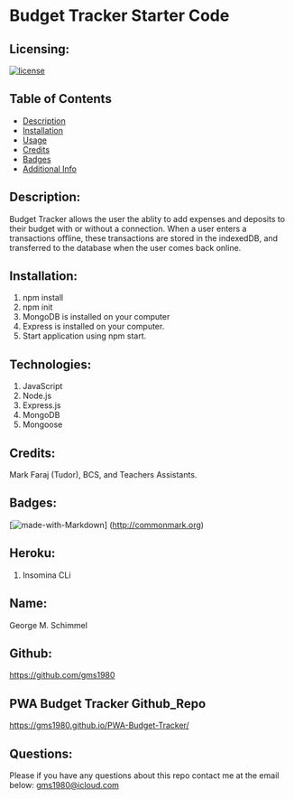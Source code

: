 # Budget Tracker Starter Code

  ## Licensing:
  
  [![license](http://opensource.org/licenses/MIT)](https://shields.io)
  
  ## Table of Contents 
  - [Description](#description)
  - [Installation](#installation)
  - [Usage](#usage)
  - [Credits](#credits)
  - [Badges](#badges)
  - [Additional Info](#additional-info)

  ## Description:
  Budget Tracker allows the user the ablity to add expenses and deposits to their budget with or without a connection. When a user enters a transactions offline, these transactions are stored in the indexedDB, and transferred to the database when the user comes back online. 
  
  ## Installation:
  1. npm install
  2. npm init
  3. MongoDB is installed on your computer
  4. Express is installed on your computer.
  5. Start application using npm start.
  
  ## Technologies:
  1. JavaScript
  2. Node.js
  3. Express.js
  4. MongoDB
  5. Mongoose
  
 
  
  ## Credits:
  Mark Faraj (Tudor), BCS, and Teachers Assistants.
  
  
  ## Badges:  
  [![made-with-Markdown](https://img.shields.io/badge/falseMade%20with-Markdown-1f425f.svg)] (http://commonmark.org)
  
  ## Heroku:
  1. Insomina CLi
  
  
  ## Name:
  George M. Schimmel
  
  ## Github: 
  https://github.com/gms1980

  ## PWA Budget Tracker Github_Repo
  https://gms1980.github.io/PWA-Budget-Tracker/
  
  ## Questions: 
  Please if you have any questions about this repo contact me at the email below:
  gms1980@icloud.com
